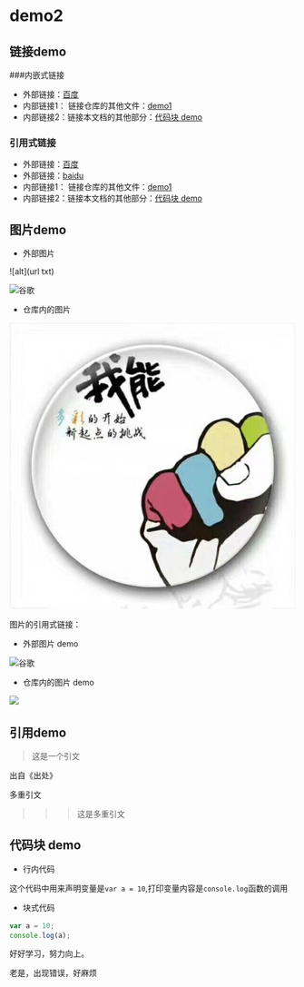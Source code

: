 # demo2

## 链接demo

###内嵌式链接   

- 外部链接：[百度](http://www.baidu.com)  
- 内部链接1： 链接仓库的其他文件：[demo1](demo1.md)
- 内部链接2：链接本文档的其他部分：[代码块 demo](demo2.md#代码块-demo)

### 引用式链接

- 外部链接：[百度]
- 外部链接：[baidu]
- 内部链接1： 链接仓库的其他文件：[demo1]
- 内部链接2：链接本文档的其他部分：[代码块 demo]


## 图片demo

- 外部图片

![alt](url txt)

![谷歌](https://www.google.com.ph/images/branding/googlelogo/2x/googlelogo_color_272x92dp.png "谷歌首页")   

- 仓库内的图片

![](images/xx.jpg)

图片的引用式链接：


- 外部图片 demo  

![谷歌][guge_logo] 
 
- 仓库内的图片 demo  
 
![][aa_jpg]  

 
## 引用demo

> 这是一个引文  

出自《出处》

多重引文

>>>这是多重引文

## 代码块 demo

- 行内代码

这个代码中用来声明变量是`var a = 10`,打印变量内容是`console.log`函数的调用

- 块式代码

```javascript
var a = 10;
console.log(a);
```

好好学习，努力向上。

老是，出现错误，好麻烦


<!---------以下是本文档中用到的链接----------->
[百度]: http://www.baidu.com  
[baidu]:http://www.baidu.com  
[demo1]:demo1.md  
[代码块 demo]:demo2.md#代码块-demo 
[aa_jpg]: images/aa.png
[guge_logo]:https://www.google.com.ph/images/branding/googlelogo/2x/googlelogo_color_272x92dp.png    
